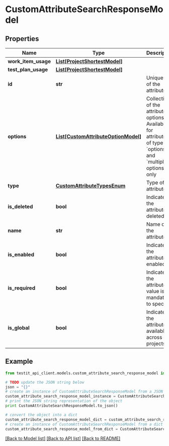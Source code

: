 # CustomAttributeSearchResponseModel


## Properties
Name | Type | Description | Notes
------------ | ------------- | ------------- | -------------
**work_item_usage** | [**List[ProjectShortestModel]**](ProjectShortestModel.md) |  | 
**test_plan_usage** | [**List[ProjectShortestModel]**](ProjectShortestModel.md) |  | 
**id** | **str** | Unique ID of the attribute | 
**options** | [**List[CustomAttributeOptionModel]**](CustomAttributeOptionModel.md) | Collection of the attribute options   Available for attributes of type &#x60;options&#x60; and &#x60;multiple options&#x60; only | 
**type** | [**CustomAttributeTypesEnum**](CustomAttributeTypesEnum.md) | Type of the attribute | 
**is_deleted** | **bool** | Indicates if the attribute is deleted | 
**name** | **str** | Name of the attribute | 
**is_enabled** | **bool** | Indicates if the attribute is enabled | 
**is_required** | **bool** | Indicates if the attribute value is mandatory to specify | 
**is_global** | **bool** | Indicates if the attribute is available across all projects | 

## Example

```python
from testit_api_client.models.custom_attribute_search_response_model import CustomAttributeSearchResponseModel

# TODO update the JSON string below
json = "{}"
# create an instance of CustomAttributeSearchResponseModel from a JSON string
custom_attribute_search_response_model_instance = CustomAttributeSearchResponseModel.from_json(json)
# print the JSON string representation of the object
print CustomAttributeSearchResponseModel.to_json()

# convert the object into a dict
custom_attribute_search_response_model_dict = custom_attribute_search_response_model_instance.to_dict()
# create an instance of CustomAttributeSearchResponseModel from a dict
custom_attribute_search_response_model_from_dict = CustomAttributeSearchResponseModel.from_dict(custom_attribute_search_response_model_dict)
```
[[Back to Model list]](../README.md#documentation-for-models) [[Back to API list]](../README.md#documentation-for-api-endpoints) [[Back to README]](../README.md)


